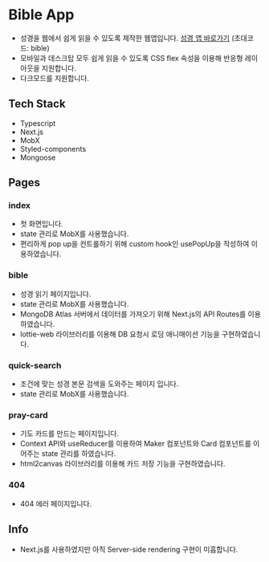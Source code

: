 # Bible App

- 성경을 웹에서 쉽게 읽을 수 있도록 제작한 웹앱입니다. [성경 앱 바로가기](https://bible-app-git-main.tonyw0527.vercel.app/) (초대코드: bible)
- 모바일과 데스크탑 모두 쉽게 읽을 수 있도록 CSS flex 속성을 이용해 반응형 레이아웃을 지원합니다.
- 다크모드를 지원합니다.

## Tech Stack

- Typescript
- Next.js
- MobX
- Styled-components
- Mongoose

## Pages

### index

- 첫 화면입니다.
- state 관리로 MobX를 사용했습니다.
- 편리하게 pop up을 컨트롤하기 위해 custom hook인 usePopUp을 작성하여 이용하였습니다.

### bible

- 성경 읽기 페이지입니다.
- state 관리로 MobX를 사용했습니다.
- MongoDB Atlas 서버에서 데이터를 가져오기 위해 Next.js의 API Routes를 이용하였습니다.
- lottie-web 라이브러리를 이용해 DB 요청시 로딩 애니매이션 기능을 구현하였습니다.

### quick-search

- 조건에 맞는 성경 본문 검색을 도와주는 페이지 입니다.
- state 관리로 MobX를 사용했습니다.

### pray-card

- 기도 카드를 만드는 페이지입니다.
- Context API와 useReducer를 이용하여 Maker 컴포넌트와 Card 컴포넌트를 이어주는 state 관리를 하였습니다.
- html2canvas 라이브러리를 이용해 카드 저장 기능을 구현하였습니다.

### 404

- 404 에러 페이지입니다.

## Info

- Next.js를 사용하였지만 아직 Server-side rendering 구현이 미흡합니다.
